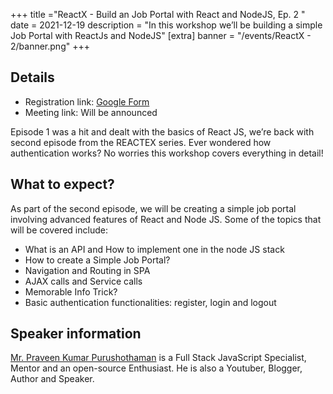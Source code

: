+++
title ="ReactX - Build an Job Portal with React and NodeJS, Ep. 2 "
date = 2021-12-19
description = "In this workshop we’ll be building a simple Job Portal with ReactJs and NodeJS"
[extra]
banner = "/events/ReactX - 2/banner.png"
+++

## Details

-   Registration link: [Google
    Form](https://docs.google.com/forms/d/e/1FAIpQLSccwKmhwbtgewiMCzgRBajirg7edB0hVSTEdQgNWwnIl-KiHw/viewform)
-   Meeting link: Will be announced


Episode 1 was a hit and dealt with the basics of React JS, we’re back with second episode from the REACTEX series.
Ever wondered how authentication works? No worries this workshop covers everything in detail!

## What to expect?

As part of the second episode, we will be creating a simple job portal involving advanced features of React and Node JS. 
Some of the topics that will be covered include:

-   What is an API and How to implement one in the node JS stack
-   How to create a Simple Job Portal?
-   Navigation and Routing in SPA
-   AJAX calls and Service calls
-   Memorable Info Trick?
-   Basic authentication functionalities: register, login and logout

## Speaker information

[Mr. Praveen Kumar Purushothaman](https://praveen.science/) is a Full Stack JavaScript Specialist, Mentor and an open-source Enthusiast. 
He is also a Youtuber, Blogger, Author and Speaker.

